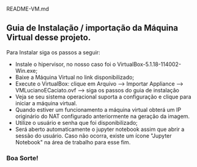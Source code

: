 README-VM.md

## Guia de Instalação / importação da Máquina Virtual desse projeto.

Para Instalar siga os passos a seguir:
- Instale o hipervisor, no nosso caso foi o VirtualBox-5.1.18-114002-Win.exe;
- Baixe a Máquina Virtual no link disponibilizado;
- Execute o VirtualBox: clique em Arquivo --> Importar Appliance --> VMLucianoECaciato.ovf --> siga os passos do guia de instalação
- Veja se seu sistema operacional suporta a configuração e clique para iniciar a máquina virtual.
- Quando estiver um funcionamento a máquina virtual obterá um IP originário do NAT configurado anteriormente na geração da imagem. 
- Utilize o usuário e senha que foi disponibilizado;
- Será aberto automaticamente o jupyter notebook assim que abrir a sessão do usuário. Caso não ocorra, existe um ícone "Jupyter Notebook" na área de trabalho para esse fim.
### Boa Sorte!
